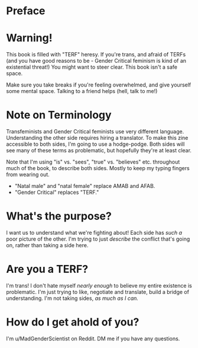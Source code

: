 # Preface

# Warning!

This book is filled with "TERF" heresy. If you're trans, and afraid of TERFs (and you have good reasons to be - Gender Critical feminism is kind of an existential threat!) You might want to steer clear. This book isn't a safe space.

Make sure you take breaks if you're feeling overwhelmed, and give yourself some mental space. Talking to a friend helps (hell, talk to me!)

# Note on Terminology

Transfeminists and Gender Critical feminists use very different language. Understanding the other side requires hiring a translator. To make this zine accessible to both sides, I'm going to use a hodge-podge. Both sides will see many of these terms as problematic, but hopefully they're at least clear.

Note that I'm using "is" vs. "sees", "true" vs. "believes" etc. throughout much of the book, to describe both sides. Mostly to keep my typing fingers from wearing out.

* "Natal male" and "natal female" replace AMAB and AFAB.
* "Gender Critical" replaces "TERF."

# What's the purpose?

I want us to understand what we're fighting about! Each side has *such a* poor picture of the other. I'm trying to just *describe* the conflict that's going on, rather than taking a side here.

# Are you a TERF?

I'm trans! I don't hate myself *nearly enough* to believe my entire existence is problematic. I'm just trying to like, negotiate and translate, build a bridge of understanding. I'm not taking sides, *as much as I can.*

# How do I get ahold of you?

I'm u/MadGenderScientist on Reddit. DM me if you have any questions.
